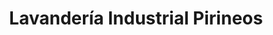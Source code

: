 ---
title: "Lavandería Industrial Pirineos"
url: /jaca/lavanderia-industrial-pirineos/
shop: Wäscherei
---